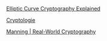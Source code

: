 [Elliptic Curve Cryptography Explained](https://fangpenlin.com/posts/2019/10/07/elliptic-curve-cryptography-explained/)

[Cryptologie](https://www.cryptologie.net/)

[Manning | Real-World Cryptography](https://www.manning.com/books/real-world-cryptography?a_aid=Realworldcrypto&a_bid=ad500e09)

